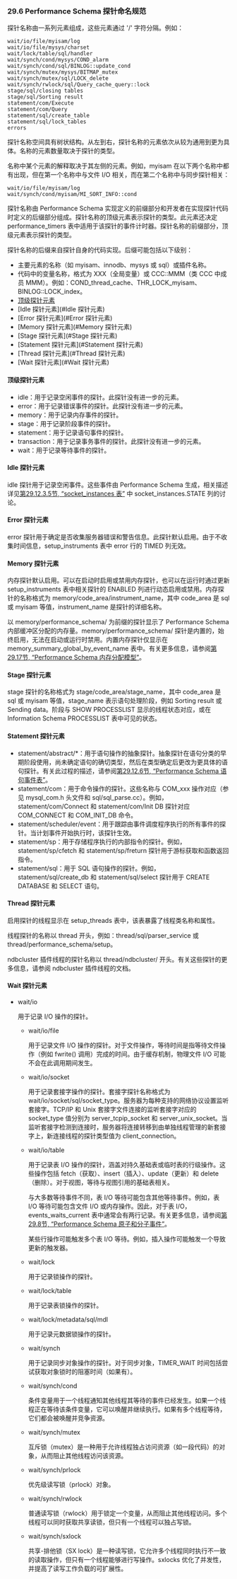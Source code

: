### 29.6 Performance Schema 探针命名规范

探针名称由一系列元素组成，这些元素通过 '/' 字符分隔。例如：

```
wait/io/file/myisam/log
wait/io/file/mysys/charset
wait/lock/table/sql/handler
wait/synch/cond/mysys/COND_alarm
wait/synch/cond/sql/BINLOG::update_cond
wait/synch/mutex/mysys/BITMAP_mutex
wait/synch/mutex/sql/LOCK_delete
wait/synch/rwlock/sql/Query_cache_query::lock
stage/sql/closing tables
stage/sql/Sorting result
statement/com/Execute
statement/com/Query
statement/sql/create_table
statement/sql/lock_tables
errors
```

探针名称空间具有树状结构。从左到右，探针名称的元素依次从较为通用到更为具体。名称的元素数量取决于探针的类型。

名称中某个元素的解释取决于其左侧的元素。例如，myisam 在以下两个名称中都有出现，但在第一个名称中与文件 I/O 相关，而在第二个名称中与同步探针相关：

```
wait/io/file/myisam/log
wait/synch/cond/myisam/MI_SORT_INFO::cond
```



探针名称由 Performance Schema 实现定义的前缀部分和开发者在实现探针代码时定义的后缀部分组成。探针名称的顶级元素表示探针的类型。此元素还决定 performance_timers 表中适用于该探针的事件计时器。探针名称的前缀部分，顶级元素表示探针的类型。

探针名称的后缀来自探针自身的代码实现。后缀可能包括以下级别：

- 主要元素的名称（如 myisam、innodb、mysys 或 sql）或插件名称。
- 代码中的变量名称，格式为 XXX（全局变量）或 CCC::MMM（类 CCC 中成员 MMM）。例如：COND_thread_cache、THR_LOCK_myisam、BINLOG::LOCK_index。
- [顶级探针元素](#顶级探针元素)
- [Idle 探针元素](#Idle 探针元素)
- [Error 探针元素](#Error 探针元素)
- [Memory 探针元素](#Memory 探针元素)
- [Stage 探针元素](#Stage 探针元素)
- [Statement 探针元素](#Statement 探针元素)
- [Thread 探针元素](#Thread 探针元素)
- [Wait 探针元素](#Wait 探针元素)

#### 顶级探针元素

- idle：用于记录空闲事件的探针。此探针没有进一步的元素。
- error：用于记录错误事件的探针。此探针没有进一步的元素。
- memory：用于记录内存事件的探针。
- stage：用于记录阶段事件的探针。
- statement：用于记录语句事件的探针。
- transaction：用于记录事务事件的探针。此探针没有进一步的元素。
- wait：用于记录等待事件的探针。

#### Idle 探针元素

idle 探针用于记录空闲事件。这些事件由 Performance Schema 生成，相关描述详见[第29.12.3.5节, “socket_instances 表”](#29.12.3.5) 中 socket_instances.STATE 列的讨论。

#### Error 探针元素

error 探针用于确定是否收集服务器错误和警告信息。此探针默认启用。由于不收集时间信息，setup_instruments 表中 error 行的 TIMED 列无效。

#### Memory 探针元素

内存探针默认启用。可以在启动时启用或禁用内存探针，也可以在运行时通过更新 setup_instruments 表中相关探针的 ENABLED 列进行动态启用或禁用。内存探针的名称格式为 memory/code_area/instrument_name，其中 code_area 是 sql 或 myisam 等值，instrument_name 是探针的详细名称。

以 memory/performance_schema/ 为前缀的探针显示了 Performance Schema 内部缓冲区分配的内存量。memory/performance_schema/ 探针是内置的，始终启用，无法在启动或运行时禁用。内置内存探针仅显示在 memory_summary_global_by_event_name 表中。有关更多信息，请参阅[第29.17节, “Performance Schema 内存分配模型”](#29.17)。

#### Stage 探针元素

stage 探针的名称格式为 stage/code_area/stage_name，其中 code_area 是 sql 或 myisam 等值，stage_name 表示语句处理阶段，例如 Sorting result 或 Sending data。阶段与 SHOW PROCESSLIST 显示的线程状态对应，或在 Information Schema PROCESSLIST 表中可见的状态。

#### Statement 探针元素

- statement/abstract/*：用于语句操作的抽象探针。抽象探针在语句分类的早期阶段使用，尚未确定语句的确切类型，然后在类型确定后更改为更具体的语句探针。有关此过程的描述，请参阅[第29.12.6节, “Performance Schema 语句事件表”](#29.12.6)。
- statement/com：用于命令操作的探针。这些名称与 COM_xxx 操作对应（参见 mysql_com.h 头文件和 sql/sql_parse.cc）。例如，statement/com/Connect 和 statement/com/Init DB 探针对应 COM_CONNECT 和 COM_INIT_DB 命令。
- statement/scheduler/event：用于跟踪由事件调度程序执行的所有事件的探针。当计划事件开始执行时，该探针生效。
- statement/sp：用于存储程序执行的内部指令的探针。例如，statement/sp/cfetch 和 statement/sp/freturn 探针用于游标获取和函数返回指令。
- statement/sql：用于 SQL 语句操作的探针。例如，statement/sql/create_db 和 statement/sql/select 探针用于 CREATE DATABASE 和 SELECT 语句。

#### Thread 探针元素

启用探针的线程显示在 setup_threads 表中，该表暴露了线程类名称和属性。

线程探针的名称以 thread 开头，例如：thread/sql/parser_service 或 thread/performance_schema/setup。

ndbcluster 插件线程的探针名称以 thread/ndbcluster/ 开头。有关这些探针的更多信息，请参阅 ndbcluster 插件线程的文档。

#### Wait 探针元素



- wait/io

  用于记录 I/O 操作的探针。

  - wait/io/file

    用于记录文件 I/O 操作的探针。对于文件操作，等待时间是指等待文件操作（例如 fwrite() 调用）完成的时间。由于缓存机制，物理文件 I/O 可能不会在此调用期间发生。

  - wait/io/socket

    用于记录套接字操作的探针。套接字探针名称格式为 wait/io/socket/sql/socket_type。服务器为每种支持的网络协议设置监听套接字。TCP/IP 和 Unix 套接字文件连接的监听套接字对应的 socket_type 值分别为 server_tcpip_socket 和 server_unix_socket。当监听套接字检测到连接时，服务器将连接转移到由单独线程管理的新套接字上，新连接线程的探针类型值为 client_connection。

  - wait/io/table

    用于记录表 I/O 操作的探针，涵盖对持久基础表或临时表的行级操作。这些操作包括 fetch（获取）、insert（插入）、update（更新）和 delete（删除）。对于视图，等待与视图引用的基础表相关。

    与大多数等待事件不同，表 I/O 等待可能包含其他等待事件。例如，表 I/O 等待可能包含文件 I/O 或内存操作。因此，对于表 I/O，events_waits_current 表中通常会有两行记录。有关更多信息，请参阅[第29.8节, “Performance Schema 原子和分子事件”](#29.8)。

    某些行操作可能触发多个表 I/O 等待。例如，插入操作可能触发一个导致更新的触发器。

  - wait/lock

    用于记录锁操作的探针。

  - wait/lock/table

    用于记录表锁操作的探针。

  - wait/lock/metadata/sql/mdl

    用于记录元数据锁操作的探针。

  - wait/synch

    用于记录同步对象操作的探针。对于同步对象，TIMER_WAIT 时间包括尝试获取对象锁时的阻塞时间（如果有）。

  - wait/synch/cond

    条件变量用于一个线程通知其他线程其等待的事件已经发生。如果一个线程正在等待该条件变量，它可以唤醒并继续执行。如果有多个线程等待，它们都会被唤醒并竞争资源。

  - wait/synch/mutex

    互斥锁（mutex）是一种用于允许线程独占访问资源（如一段代码）的对象，从而阻止其他线程访问该资源。

  - wait/synch/prlock

    优先级读写锁（prlock）对象。

  - wait/synch/rwlock

    普通读写锁（rwlock）用于锁定一个变量，从而阻止其他线程访问。多个线程可以同时获取共享读锁，但只有一个线程可以独占写锁。

  - wait/synch/sxlock

    共享-排他锁（SX lock）是一种读写锁，它允许多个线程同时执行不一致的读取操作，但只有一个线程能够进行写操作。sxlocks 优化了并发性，并提高了读写工作负载的可扩展性。